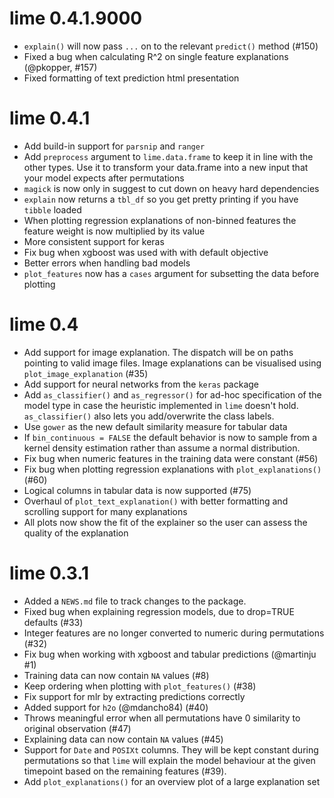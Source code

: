# lime 0.4.1.9000

* `explain()` will now pass `...` on to the relevant `predict()` method (#150)
* Fixed a bug when calculating R^2 on single feature explanations (@pkopper, #157)
* Fixed formatting of text prediction html presentation

# lime 0.4.1

* Add build-in support for `parsnip` and `ranger`
* Add `preprocess` argument to `lime.data.frame` to keep it in line with the 
  other types. Use it to transform your data.frame into a new input that your
  model expects after permutations
* `magick` is now only in suggest to cut down on heavy hard dependencies
* `explain` now returns a `tbl_df` so you get pretty printing if you have 
  `tibble` loaded
* When plotting regression explanations of non-binned features the 
  feature weight is now multiplied by its value
* More consistent support for keras
* Fix bug when xgboost was used with with default objective
* Better errors when handling bad models
* `plot_features` now has a `cases` argument for subsetting the data before 
  plotting


# lime 0.4

* Add support for image explanation. The dispatch will be on paths pointing to
  valid image files. Image explanations can be visualised using 
  `plot_image_explanation` (#35)
* Add support for neural networks from the `keras` package
* Add `as_classifier()` and `as_regressor()` for ad-hoc specification of the 
  model type in case the heuristic implemented in `lime` doesn't hold. 
  `as_classifier()` also lets you add/overwrite the class labels.
* Use `gower` as the new default similarity measure for tabular data
* If `bin_continuous = FALSE` the default behavior is now to sample from a 
  kernel density estimation rather than assume a normal distribution.
* Fix bug when numeric features in the training data were constant (#56)
* Fix bug when plotting regression explanations with `plot_explanations()` (#60)
* Logical columns in tabular data is now supported (#75)
* Overhaul of `plot_text_explanation()` with better formatting and scrolling
  support for many explanations
* All plots now show the fit of the explainer so the user can assess the quality
  of the explanation

# lime 0.3.1

* Added a `NEWS.md` file to track changes to the package.
* Fixed bug when explaining regression models, due to drop=TRUE defaults (#33)
* Integer features are no longer converted to numeric during permutations (#32)
* Fix bug when working with xgboost and tabular predictions (@martinju #1)
* Training data can now contain `NA` values (#8) 
* Keep ordering when plotting with `plot_features()` (#38)
* Fix support for mlr by extracting predictions correctly
* Added support for `h2o` (@mdancho84) (#40)
* Throws meaningful error when all permutations have 0 similarity to original
  observation (#47)
* Explaining data can now contain `NA` values (#45)
* Support for `Date` and `POSIXt` columns. They will be kept constant during
  permutations so that `lime` will explain the model behaviour at the given 
  timepoint based on the remaining features (#39).
* Add `plot_explanations()` for an overview plot of a large explanation set
